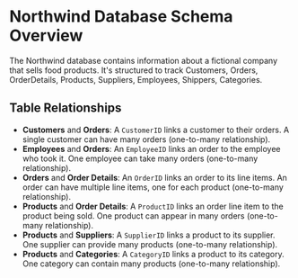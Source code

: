 # Northwind Database Schema Overview

The Northwind database contains information about a fictional company that sells food products. It's structured to track Customers, Orders, OrderDetails, Products, Suppliers, Employees, Shippers, Categories.

## Table Relationships

* **Customers** and **Orders**: A `CustomerID` links a customer to their orders. A single customer can have many orders (one-to-many relationship).
* **Employees** and **Orders**: An `EmployeeID` links an order to the employee who took it. One employee can take many orders (one-to-many relationship).
* **Orders** and **Order Details**: An `OrderID` links an order to its line items. An order can have multiple line items, one for each product (one-to-many relationship).
* **Products** and **Order Details**: A `ProductID` links an order line item to the product being sold. One product can appear in many orders (one-to-many relationship).
* **Products** and **Suppliers**: A `SupplierID` links a product to its supplier. One supplier can provide many products (one-to-many relationship).
* **Products** and **Categories**: A `CategoryID` links a product to its category. One category can contain many products (one-to-many relationship).
